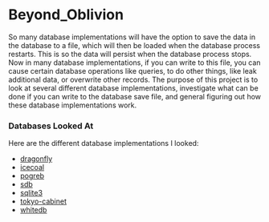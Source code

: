# Beyond_Oblivion

So many database implementations will have the option to save the data in the database to a file, which will then be loaded when the database process restarts. This is so the data will persist when the database process stops. Now in many database implementations, if you can write to this file, you can cause certain database operations like queries, to do other things, like leak additional data, or overwrite other records. The purpose of this project is to look at several different database implementations, investigate what can be done if you can write to the database save file, and general figuring out how these database implementations work.

### Databases Looked At

Here are the different database implementations I looked:
* [dragonfly](dragonfly/readme.md)
* [icecoal](icecoal/readme.md)
* [pogreb](pogreb/readme.md)
* [sdb](sdb/readme.md)
* [sqlite3](sqlite3/readme.md)
* [tokyo-cabinet](tokyo-cabinet/readme.md)
* [whitedb](whitedb/readme.md)
